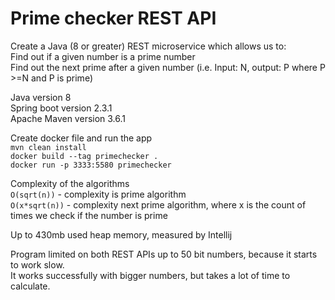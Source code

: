 # Prime checker REST API  
Create a Java (8 or greater) REST microservice which allows us to:  
Find out if a given number is a prime number  
Find out the next prime after a given number (i.e. Input: N, output: P where P >=N and P is prime)  

Java version 8  
Spring boot version 2.3.1  
Apache Maven version 3.6.1  


Create docker file and run the app  
`mvn clean install`  
`docker build --tag primechecker .`  
`docker run -p 3333:5580 primechecker`  

Complexity of the algorithms  
`O(sqrt(n))` - complexity is prime algorithm  
`O(x*sqrt(n))` - complexity next prime algorithm, where x is the count of times we check if the number is prime  

Up to 430mb used heap memory, measured by Intellij  

Program limited on both REST APIs up to 50 bit numbers, because it starts to work slow.  
It works successfully with bigger numbers, but takes a lot of time to calculate.  